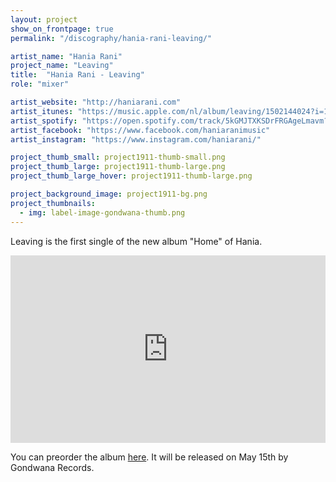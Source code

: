 ```yaml
---
layout: project
show_on_frontpage: true
permalink: "/discography/hania-rani-leaving/"

artist_name: "Hania Rani"
project_name: "Leaving"
title:  "Hania Rani - Leaving"
role: "mixer"

artist_website: "http://haniarani.com"
artist_itunes: "https://music.apple.com/nl/album/leaving/1502144024?i=1502144025&l=en"
artist_spotify: "https://open.spotify.com/track/5kGMJTXKSDrFRGAgeLmavm?si=jMEM25wKQBiV_p4gkMW89Q"
artist_facebook: "https://www.facebook.com/haniaranimusic"
artist_instagram: "https://www.instagram.com/haniarani/"

project_thumb_small: project1911-thumb-small.png
project_thumb_large: project1911-thumb-large.png
project_thumb_large_hover: project1911-thumb-large.png

project_background_image: project1911-bg.png
project_thumbnails:
  - img: label-image-gondwana-thumb.png
---
```


Leaving is the first single of the new album "Home" of Hania.

<iframe width="100%" height="300" src="https://www.youtube.com/embed/E_5vYiLLh8k?rel=0" frameborder="0" allow="accelerometer; autoplay; encrypted-media; gyroscope; picture-in-picture" allowfullscreen></iframe>

You can preorder the album [here](https://lnk.to/haniaranihome). It will be released on May 15th by Gondwana Records. 

